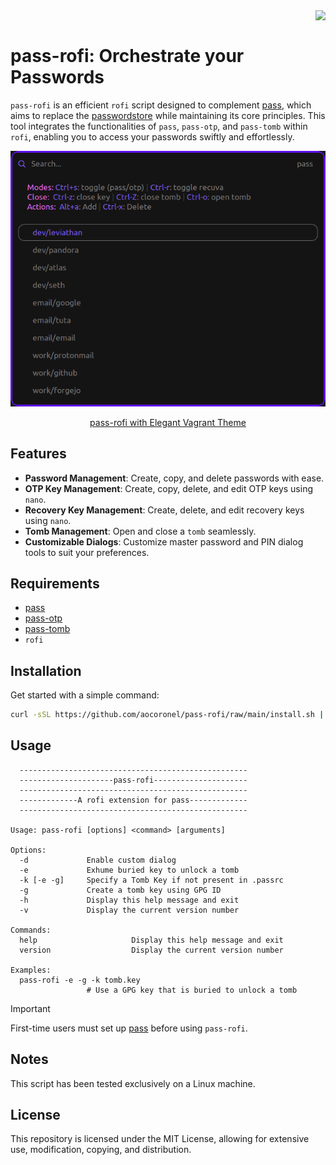<img src="https://git.disroot.org/aocoronel/images/raw/branch/main/pass.png" align="right" height="100"/>
<br>

# pass-rofi: Orchestrate your Passwords

`pass-rofi` is an efficient `rofi` script designed to complement [pass](https://github.com/aocoronel/pass), which aims to replace the [passwordstore](https://www.passwordstore.org/) while maintaining its core principles. This tool integrates the functionalities of `pass`, `pass-otp`, and `pass-tomb` within `rofi`, enabling you to access your passwords swiftly and effortlessly.

<div align="center"><a href="https://github.com/aocoronel/elegantvagrant/tree/main/rofi">
  <img src="./assets/pass-rofi.png" alt="pass-rofi image">
  <p>pass-rofi with Elegant Vagrant Theme</p>
</a>
</div>

## Features

- **Password Management**: Create, copy, and delete passwords with ease.
- **OTP Key Management**: Create, copy, delete, and edit OTP keys using `nano`.
- **Recovery Key Management**: Create, delete, and edit recovery keys using `nano`.
- **Tomb Management**: Open and close a `tomb` seamlessly.
- **Customizable Dialogs**: Customize master password and PIN dialog tools to suit your preferences.

## Requirements

- [pass](https://github.com/aocoronel/pass)
- [pass-otp](https://github.com/aocoronel/pass-otp)
- [pass-tomb](https://github.com/aocoronel/pass-tomb)
- `rofi`

## Installation

Get started with a simple command:

```bash
curl -sSL https://github.com/aocoronel/pass-rofi/raw/main/install.sh | bash
```

## Usage

```
  ---------------------------------------------------
  ---------------------pass-rofi---------------------
  ---------------------------------------------------
  -------------A rofi extension for pass-------------
  ---------------------------------------------------

Usage: pass-rofi [options] <command> [arguments]

Options:
  -d             Enable custom dialog
  -e             Exhume buried key to unlock a tomb
  -k [-e -g]     Specify a Tomb Key if not present in .passrc
  -g             Create a tomb key using GPG ID
  -h             Display this help message and exit
  -v             Display the current version number

Commands:
  help                     Display this help message and exit
  version                  Display the current version number

Examples:
  pass-rofi -e -g -k tomb.key
                 # Use a GPG key that is buried to unlock a tomb
```

> [!IMPORTANT]
> First-time users must set up [pass](https://github.com/aocoronel/pass) before using `pass-rofi`.

## Notes

This script has been tested exclusively on a Linux machine.

## License

This repository is licensed under the MIT License, allowing for extensive use, modification, copying, and distribution.
